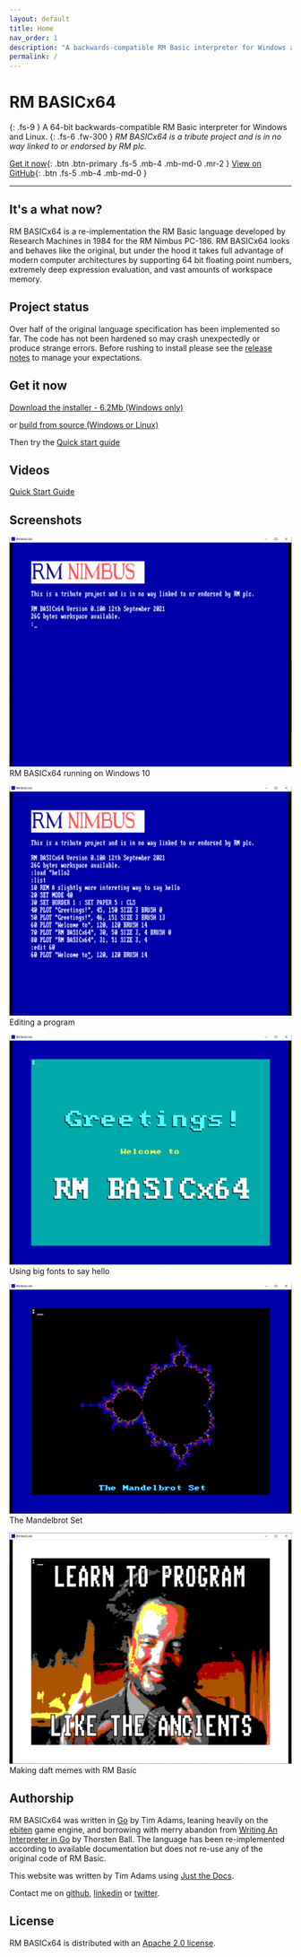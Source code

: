 ```yaml
---
layout: default
title: Home
nav_order: 1
description: "A backwards-compatible RM Basic interpreter for Windows and Linux"
permalink: /
---
```


# RM BASICx64
{: .fs-9 }
A 64-bit backwards-compatible RM Basic interpreter for Windows and Linux.
{: .fs-6 .fw-300 }
_RM BASICx64 is a tribute project and is in no way linked to or endorsed by RM plc._

[Get it now](#get-it-now){: .btn .btn-primary .fs-5 .mb-4 .mb-md-0 .mr-2 } [View on GitHub](https://github.com/adamstimb/rmbasicx64){: .btn .fs-5 .mb-4 .mb-md-0 }

---

## It's a what now?

RM BASICx64 is a re-implementation the RM Basic language developed by Research Machines in 1984 for the RM Nimbus PC-186.  RM BASICx64 looks and behaves like the original, but under the  hood it takes full advantage of modern computer architectures by supporting 64 bit floating point numbers, extremely deep expression evaluation, and vast amounts of workspace memory.

## Project status

Over half of the original language specification has been implemented so far.  The code has not been hardened so may crash unexpectedly or produce strange errors.  Before rushing to install please see the [release notes](docs/releases.html) to manage your expectations.

## Get it now

[Download the installer - 6.2Mb (Windows only)](assets/downloads/rmbasicx64setup.exe)

or [build from source (Windows or Linux)](https://github.com/adamstimb/rmbasicx64)

Then try the [Quick start guide](docs/quickstart.html)

## Videos

[Quick Start Guide](https://youtu.be/BCfvL_8wwHk)

## Screenshots

![RM BASICx64 running on Windows 10](assets/images/interpreter-loaded.png)
RM BASICx64 running on Windows 10

![Editing a program](assets/images/editing-a-program.png)
Editing a program

![Greetings](assets/images/greetings.png)
Using big fonts to say hello

![Mandelbrot Set](assets/images/mandelbrot-set.png)
The Mandelbrot Set

![Meme Generator](assets/images/meme-screenshot.png)
Making daft memes with RM Basic

## Authorship

RM BASICx64 was written in [Go](https://golang.org/) by Tim Adams, leaning heavily on the [ebiten](https://ebiten.org/) game engine, and borrowing with merry abandon from [Writing An Interpreter in Go](https://interpreterbook.com/) by Thorsten Ball.  The language has been re-implemented according to available documentation but does not re-use any of the original code of RM Basic.

This website was written by Tim Adams using [Just the Docs](https://pmarsceill.github.io/just-the-docs/).

Contact me on [github](https://github.com/adamstimb), [linkedin](linkedin.com/in/adamstimb) or [twitter](https://twitter.com/TimAdam80276952).

## License

RM BASICx64 is distributed with an [Apache 2.0 license](https://github.com/adamstimb/rmbasicx64/tree/master/LICENSE).


